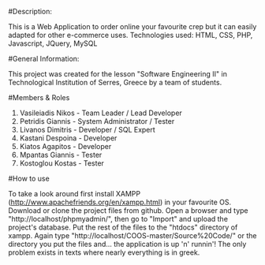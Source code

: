 #Description:

This is a Web Application to order online your favourite crep but it
can easily adapted for other e-commerce uses. Technologies used: 
HTML, CSS, PHP, Javascript, JQuery, MySQL  

#General Information:

This project was created for the lesson "Software Engineering II"
in Technological Institution of Serres, Greece by a team of students. 

#Members & Roles

1. Vasileiadis Nikos - Team Leader / Lead Developer
2. Petridis Giannis - System Administrator / Tester
3. Livanos Dimitris - Developer / SQL Expert
4. Kastani Despoina - Developer
5. Kiatos Agapitos - Developer
6. Mpantas Giannis - Tester
7. Kostoglou Kostas  - Tester

#How to use

To take a look around first install XAMPP (http://www.apachefriends.org/en/xampp.html)
in your favourite OS. Download or clone the project files from github. Open a browser 
and type "http://localhost/phpmyadmin/", then go to "Import" and upload the project's 
database. Put the rest of the files to the "htdocs" directory of xampp. Again type
"http://localhost/COOS-master/Source%20Code/" or the directory you put the files and...
the application is up 'n' runnin'! The only problem exists in texts where nearly 
everything is in greek.
